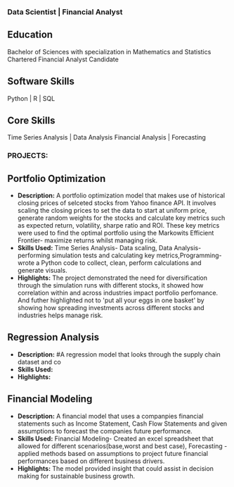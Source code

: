 ### Data Scientist | Financial Analyst

## Education
Bachelor of Sciences with specialization in Mathematics and Statistics
Chartered Financial Analyst Candidate

## Software Skills
Python | R | SQL

## Core Skills
Time Series Analysis | Data Analysis
Financial Analysis | Forecasting

### **PROJECTS:**

## Portfolio Optimization

- **Description:**  A portfolio optimization model that makes use of historical closing prices of selceted stocks from Yahoo finance API. It involves scaling the closing prices to set                        the data to start at uniform price, generate random weights for the stocks and calculate key metrics such as expected return, volatility, sharpe ratio and ROI. These                      key metrics were used to find the optimal portfolio using the Markowits Efficient Frontier- maximize returns whilst managing risk.
- **Skills Used:**  Time Series Analysis- Data scaling, Data Analysis- performing simulation tests and calculating key metrics,Programming- wrote a Python code to collect, clean, perform                     calculations and generate visuals.
- **Highlights:**   The project demonstrated the need for diversification through the simulation runs with different stocks, it showed how correlation within and across industries impact                     portfolio perfomance. And futher highlighted not to 'put all your eggs in one basket' by showing how spreading investments across different stocks and industries                          helps manage risk.

## Regression Analysis

- **Description:** #A regression model that looks through the supply chain dataset and co
- **Skills Used:** 
- **Highlights:**

## Financial Modeling

- **Description:** A financial model that uses a companpies financial statements such as Income Statement, Cash Flow Statements and given assumptions to forecast the companies future                        performance.
- **Skills Used:** Financial Modeling- Created an excel spreadsheet that allowed for different scenarios(base,worst and best case), Forecasting -applied methods based on assumptions to                      project future financial performances based on different business drivers.
- **Highlights:**  The model provided insight that could assist in decision making for sustainable business growth.
